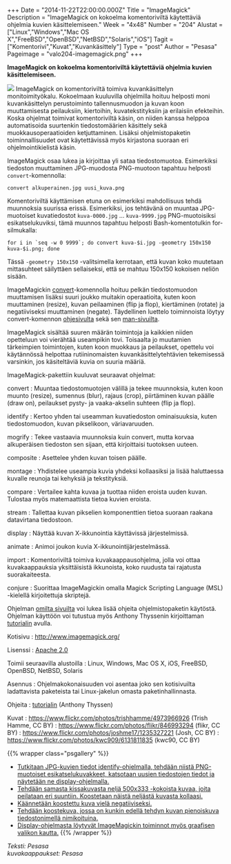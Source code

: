 +++
Date = "2014-11-22T22:00:00.000Z"
Title = "ImageMagick"
Description = "ImageMagick on kokoelma komentoriviltä käytettäviä ohjelmia kuvien käsittelemiseen."
Week = "4x48"
Number = "204"
Alustat = ["Linux","Windows","Mac OS X","FreeBSD","OpenBSD","NetBSD","Solaris","iOS"]
Tagit = ["Komentorivi","Kuvat","Kuvankäsittely"]
Type = "post"
Author = "Pesasa"
Pageimage = "valo204-imagemagick.png"
+++


**ImageMagick on kokoelma komentoriviltä käytettäviä ohjelmia kuvien
käsittelemiseen.**

![ ](/images/valo204-imagemagick.png "fig:valo204-imagemagick.png") ImageMagick
on komentoriviltä toimiva kuvankäsittelyn monitoimityökalu. Kokoelmaan
kuuluvilla ohjelmilla hoituu helposti moni kuvankäsittelyn perustoiminto
tallennusmuodon ja kuvan koon muuttamisesta peilauksiin, kiertoihin,
kuvatekstityksiin ja erilaisiin efekteihin. Koska ohjelmat toimivat
komentoriviltä käsin, on niiden kanssa helppoa automatisoida suurtenkin
tiedostomäärien käsittely sekä muokkausoperaatioiden ketjuttaminen.
Lisäksi ohjelmistopaketin toiminnallisuudet ovat käytettävissä myös
kirjastona suoraan eri ohjelmointikielistä käsin.

ImageMagick osaa lukea ja kirjoittaa yli sataa tiedostomuotoa.
Esimerkiksi tiedoston muuttaminen JPG-muodosta PNG-muotoon tapahtuu
helposti `convert`-komennolla:

```
convert alkuperainen.jpg uusi_kuva.png
```

Komentoriviltä käyttämisen etuna on esimerkiksi mahdollisuus tehdä
muunnoksia suurissa erissä. Esimerkiksi, jos tehtävänä on muuntaa
JPG-muotoiset kuvatiedostot `kuva-0000.jpg` ... `kuva-9999.jpg`
PNG-muotoisiksi esikatselukuviksi, tämä muunnos tapahtuu helposti
Bash-komentotulkin for-silmukalla:

```
for i in `seq -w 0 9999`; do convert kuva-$i.jpg -geometry 150x150 kuva-$i.png; done
```

Tässä `-geometry 150x150` -valitsimella kerrotaan, että kuvan koko
muutetaan mittasuhteet säilyttäen sellaiseksi, että se mahtuu 150x150
kokoisen neliön sisään.

ImageMagickin
[convert](http://www.imagemagick.org/script/convert.php)-komennolla
hoituu pelkän tiedostomuodon muuttamisen lisäksi suuri joukko muitakin
operaatioita, kuten koon muuttaminen (resize), kuvan peilaaminen (flip
ja flop), kiertäminen (rotate) ja negatiiviseksi muuttaminen (negate).
Täydellinen luettelo toiminnoista löytyy convert-komennon
[ohjesivulta](http://www.imagemagick.org/script/convert.php) sekä sen
[man-sivuilta](http://linux.die.net/man/1/convert).

ImageMagick sisältää suuren määrän toimintoja ja kaikkien niiden
opetteluun voi vierähtää useampikin tovi. Toisaalta jo muutamien
tärkeimpien toimintojen, kuten koon muokkaus ja peilaukset, opettelu voi
käytännössä helpottaa rutiininomaisten kuvankäsittelytehtävien
tekemisessä varsinkin, jos käsiteltäviä kuvia on suuria määriä.

ImageMagick-pakettiin kuuluvat seuraavat ohjelmat:

convert
:   Muuntaa tiedostomuotojen välillä ja tekee muunnoksia, kuten koon
    muunto (resize), sumennus (blur), rajaus (crop), piirtäminen kuvan
    päälle (draw on), peilaukset pysty- ja vaaka-akselin suhteen (flip
    ja flop).

identify
:   Kertoo yhden tai useamman kuvatiedoston ominaisuuksia, kuten
    tiedostomuodon, kuvan pikselikoon, väriavaruuden.

mogrify
:   Tekee vastaavia muunnoksia kuin convert, mutta korvaa alkuperäisen
    tiedoston sen sijaan, että kirjoittaisi tuotoksen uuteen.

composite
:   Asettelee yhden kuvan toisen päälle.

montage
:   Yhdistelee useampia kuvia yhdeksi kollaasiksi ja lisää haluttaessa
    kuvalle reunoja tai kehyksiä ja tekstityksiä.

compare
:   Vertailee kahta kuvaa ja tuottaa niiden eroista uuden kuvan.
    Tulostaa myös matemaattista tietoa kuvien eroista.

stream
:   Tallettaa kuvan pikselien komponenttien tietoa suoraan raakana
    datavirtana tiedostoon.

display
:   Näyttää kuvan X-ikkunointia käyttävissä järjestelmissä.

animate
:   Animoi joukon kuvia X-ikkunointijärjestelmässä.

import
:   Komentoriviltä toimiva kuvakaappausohjelma, jolla voi ottaa
    kuvakaappauksia yksittäisistä ikkunoista, koko ruudusta tai
    rajatusta suorakaiteesta.

conjure
:   Suorittaa ImageMagickin omalla Magick Scripting Language (MSL)
    -kielellä kirjoitettuja skriptejä.

Ohjelman [omilta sivuilta](http://www.imagemagick.org/) voi lukea lisää
ohjeita ohjelmistopaketin käytöstä. Ohjelman käyttöön voi tutustua myös
Anthony Thyssenin kirjoittaman
[tutorialin](http://www.imagemagick.org/Usage/) avulla.

Kotisivu
:   <http://www.imagemagick.org/>

Lisenssi
:   [Apache 2.0](http://www.imagemagick.org/script/license.php)

Toimii seuraavilla alustoilla
:   Linux, Windows, Mac OS X, iOS, FreeBSD, OpenBSD, NetBSD, Solaris

Asennus
:   Ohjelmakokonaisuuden voi asentaa joko sen kotisivuilta ladattavista
    paketeista tai Linux-jakelun omasta paketinhallinnasta.

Ohjeita
:   [tutorialin](http://www.imagemagick.org/Usage/) (Anthony Thyssen)

Kuvat
:   <https://www.flickr.com/photos/trishhamme/4973966926> (Trish Hamme,
    CC BY)
:   <https://www.flickr.com/photos/flikr/846993294> (flikr, CC BY)
:   <https://www.flickr.com/photos/joshme17/1235327221> (Josh, CC BY)
:   <https://www.flickr.com/photos/kwc909/6131811835> (kwc90, CC BY)

{{% wrapper class="psgallery" %}}
-   [Tutkitaan JPG-kuvien tiedot identify-ohjelmalla, tehdään niistä
    PNG-muotoiset esikatselukuvakkeet, katsotaan uusien tiedostojen
    tiedot ja näytetään ne
    display-ohjelmalla.](/images/imagemagick-1.jpg)
-   [Tehdään samasta kissakuvasta neljä 500x333 -kokoista kuvaa, joita
    peilataan eri suuntiin. Koostetaan näistä neljästä kuvasta
    kollaasi.](/images/imagemagick-2.jpg)
-   [Käännetään koostettu kuva vielä
    negatiiviseksi.](/images/imagemagick-3.jpg)
-   [Tehdään koostekuva, jossa on kunkin edellä tehdyn kuvan pienoiskuva
    tiedostonimellä nimikoituina.](/images/imagemagick-4.jpg)
-   [Display-ohjelmasta löytyvät ImageMagickin toiminnot myös graafisen
    valikon kautta.](/images/imagemagick-5.jpg)
{{% /wrapper %}}

*Teksti: Pesasa* <br />
*kuvakaappaukset: Pesasa*


